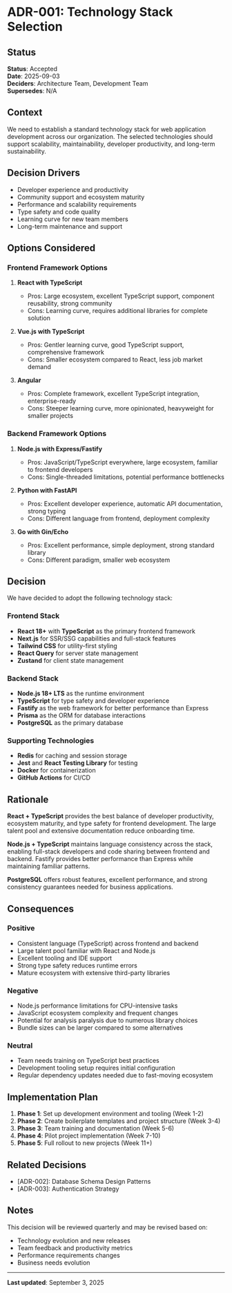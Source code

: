 # ADR-001: Technology Stack Selection

## Status

**Status**: Accepted  
**Date**: 2025-09-03  
**Deciders**: Architecture Team, Development Team  
**Supersedes**: N/A  

## Context

We need to establish a standard technology stack for web application development across our organization. The selected technologies should support scalability, maintainability, developer productivity, and long-term sustainability.

## Decision Drivers

- Developer experience and productivity
- Community support and ecosystem maturity
- Performance and scalability requirements
- Type safety and code quality
- Learning curve for new team members
- Long-term maintenance and support

## Options Considered

### Frontend Framework Options

1. **React with TypeScript**
   - Pros: Large ecosystem, excellent TypeScript support, component reusability, strong community
   - Cons: Learning curve, requires additional libraries for complete solution

2. **Vue.js with TypeScript**
   - Pros: Gentler learning curve, good TypeScript support, comprehensive framework
   - Cons: Smaller ecosystem compared to React, less job market demand

3. **Angular**
   - Pros: Complete framework, excellent TypeScript integration, enterprise-ready
   - Cons: Steeper learning curve, more opinionated, heavyweight for smaller projects

### Backend Framework Options

1. **Node.js with Express/Fastify**
   - Pros: JavaScript/TypeScript everywhere, large ecosystem, familiar to frontend developers
   - Cons: Single-threaded limitations, potential performance bottlenecks

2. **Python with FastAPI**
   - Pros: Excellent developer experience, automatic API documentation, strong typing
   - Cons: Different language from frontend, deployment complexity

3. **Go with Gin/Echo**
   - Pros: Excellent performance, simple deployment, strong standard library
   - Cons: Different paradigm, smaller web ecosystem

## Decision

We have decided to adopt the following technology stack:

### Frontend Stack

- **React 18+** with **TypeScript** as the primary frontend framework
- **Next.js** for SSR/SSG capabilities and full-stack features
- **Tailwind CSS** for utility-first styling
- **React Query** for server state management
- **Zustand** for client state management

### Backend Stack

- **Node.js 18+ LTS** as the runtime environment
- **TypeScript** for type safety and developer experience
- **Fastify** as the web framework for better performance than Express
- **Prisma** as the ORM for database interactions
- **PostgreSQL** as the primary database

### Supporting Technologies

- **Redis** for caching and session storage
- **Jest** and **React Testing Library** for testing
- **Docker** for containerization
- **GitHub Actions** for CI/CD

## Rationale

**React + TypeScript** provides the best balance of developer productivity, ecosystem maturity, and type safety for frontend development. The large talent pool and extensive documentation reduce onboarding time.

**Node.js + TypeScript** maintains language consistency across the stack, enabling full-stack developers and code sharing between frontend and backend. Fastify provides better performance than Express while maintaining familiar patterns.

**PostgreSQL** offers robust features, excellent performance, and strong consistency guarantees needed for business applications.

## Consequences

### Positive

- Consistent language (TypeScript) across frontend and backend
- Large talent pool familiar with React and Node.js
- Excellent tooling and IDE support
- Strong type safety reduces runtime errors
- Mature ecosystem with extensive third-party libraries

### Negative

- Node.js performance limitations for CPU-intensive tasks
- JavaScript ecosystem complexity and frequent changes
- Potential for analysis paralysis due to numerous library choices
- Bundle sizes can be larger compared to some alternatives

### Neutral

- Team needs training on TypeScript best practices
- Development tooling setup requires initial configuration
- Regular dependency updates needed due to fast-moving ecosystem

## Implementation Plan

1. **Phase 1**: Set up development environment and tooling (Week 1-2)
2. **Phase 2**: Create boilerplate templates and project structure (Week 3-4)
3. **Phase 3**: Team training and documentation (Week 5-6)
4. **Phase 4**: Pilot project implementation (Week 7-10)
5. **Phase 5**: Full rollout to new projects (Week 11+)

## Related Decisions

- [ADR-002]: Database Schema Design Patterns
- [ADR-003]: Authentication Strategy

## Notes

This decision will be reviewed quarterly and may be revised based on:

- Technology evolution and new releases
- Team feedback and productivity metrics
- Performance requirements changes
- Business needs evolution

---

**Last updated**: September 3, 2025
